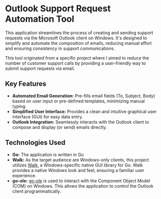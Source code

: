 # Outlook Support Request Automation Tool

This application streamlines the process of creating and sending support requests via the Microsoft Outlook client on Windows. It's designed to simplify and automate the composition of emails, reducing manual effort and ensuring consistency in support communications.

This tool originated from a specific project where I aimed to reduce the number of customer support calls by providing a user-friendly way to submit support requests via email. 

## Key Features

*   **Automated Email Generation:** Pre-fills email fields (To, Subject, Body) based on user input or pre-defined templates, minimizing manual typing.
*   **Simplified User Interface:** Provides a clean and intuitive graphical user interface (GUI) for easy data entry.
*   **Outlook Integration:** Seamlessly interacts with the Outlook client to compose and display (or send) emails directly.

## Technologies Used
*   **Go:** The application is written in Go
*   **Walk:** As the target audience are Windows-only clients, this project utilizes [Walk](https://github.com/tailscale/walk), a Windows-specific native GUI library for Go. Walk provides a native Windows look and feel, ensuring a familiar user experience.
*   **go-ole:** [go-ole](https://github.com/go-ole/go-ole) is used to interact with the Component Object Model (COM) on Windows. This allows the application to control the Outlook client programmatically.
